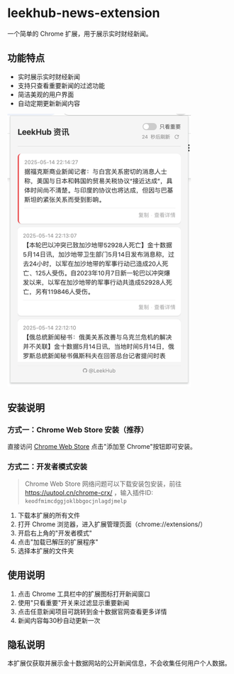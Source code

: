 # leekhub-news-extension

一个简单的 Chrome 扩展，用于展示实时财经新闻。

## 功能特点

- 实时展示实时财经新闻
- 支持只查看重要新闻的过滤功能
- 简洁美观的用户界面
- 自动定期更新新闻内容

![](./images/screenshot1.png)

## 安装说明

### 方式一：Chrome Web Store 安装（推荐）

直接访问 [Chrome Web Store](https://chromewebstore.google.com/detail/leekhub-%E9%87%91%E8%9E%8D%E8%B5%84%E8%AE%AF/keodfmimcdggjoklbbgocjnlagdjmelp) 点击"添加至 Chrome"按钮即可安装。


### 方式二：开发者模式安装

> Chrome Web Store 网络问题可以下载安装包安装，前往 https://uutool.cn/chrome-crx/ ，输入插件ID: `keodfmimcdggjoklbbgocjnlagdjmelp`

1. 下载本扩展的所有文件
2. 打开 Chrome 浏览器，进入扩展管理页面（chrome://extensions/）
3. 开启右上角的"开发者模式"
4. 点击"加载已解压的扩展程序"
5. 选择本扩展的文件夹

## 使用说明

1. 点击 Chrome 工具栏中的扩展图标打开新闻窗口
2. 使用"只看重要"开关来过滤显示重要新闻
3. 点击任意新闻项目可跳转到金十数据官网查看更多详情
4. 新闻内容每30秒自动更新一次


## 隐私说明

本扩展仅获取并展示金十数据网站的公开新闻信息，不会收集任何用户个人数据。 

